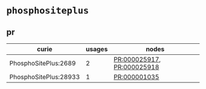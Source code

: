 # `phosphositeplus`

## pr

| curie                 |   usages | nodes                                                                                                                    |
|-----------------------|----------|--------------------------------------------------------------------------------------------------------------------------|
| PhosphoSitePlus:2689  |        2 | [PR:000025917](http://purl.obolibrary.org/obo/PR_000025917), [PR:000025918](http://purl.obolibrary.org/obo/PR_000025918) |
| PhosphoSitePlus:28933 |        1 | [PR:000001035](http://purl.obolibrary.org/obo/PR_000001035)                                                              |

